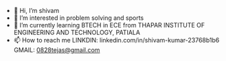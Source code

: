 - 👋 Hi, I’m shivam
- 👀 I’m interested in problem solving and sports
- 🌱 I’m currently learning BTECH in ECE from THAPAR INSTITUTE OF ENGINEERING AND TECHNOLOGY, PATIALA
- 📫 How to reach me LINKDIN: linkedin.com/in/shivam-kumar-23768b1b6 GMAIL: 0828tejas@gmail.com

<!---
shrivam0820/shrivam0820 is a ✨ special ✨ repository because its `README.md` (this file) appears on your GitHub profile.
You can click the Preview link to take a look at your changes.
--->

